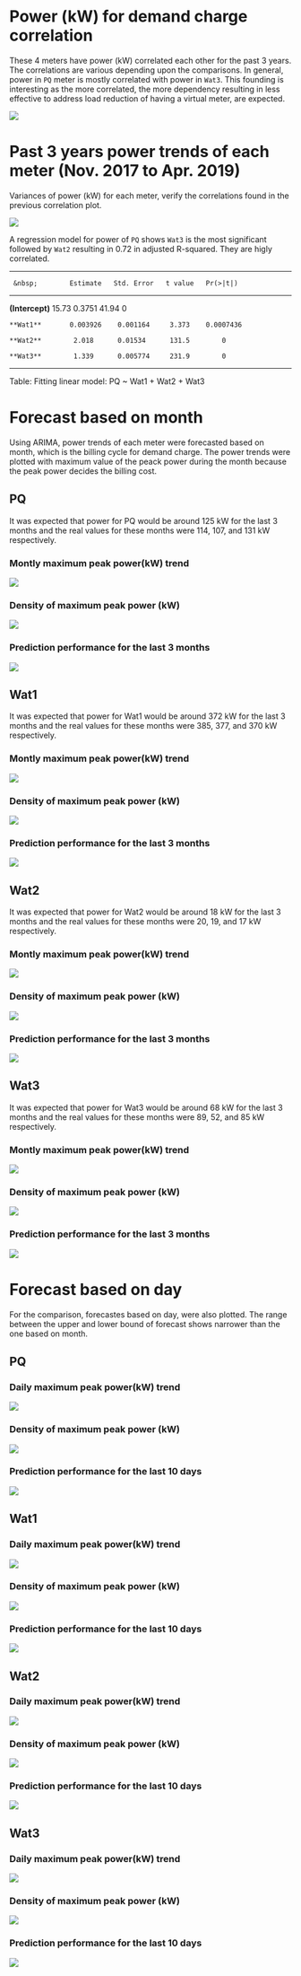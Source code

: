 # Power (kW) for demand charge correlation

These 4 meters have power (kW) correlated each other for the past 3 years. The correlations are various depending upon the comparisons. In general, power in `PQ` meter is mostly correlated with power in `Wat3`. This founding is interesting as the more correlated, the more dependency resulting in less effective to address load reduction of having a virtual meter, are expected. 

![](forecast_files/figure-html/unnamed-chunk-1-1.png)<!-- -->

# Past 3 years power trends of each meter (Nov. 2017 to Apr. 2019)

Variances of power (kW) for each meter, verify the correlations found in the previous correlation plot.

![](forecast_files/figure-html/unnamed-chunk-2-1.png)<!-- -->


A regression model for power of `PQ` shows `Wat3` is the most significant followed by `Wat2` resulting in 0.72 in adjusted R-squared. They are higly correlated. 


---------------------------------------------------------------
     &nbsp;        Estimate   Std. Error   t value   Pr(>|t|)  
----------------- ---------- ------------ --------- -----------
 **(Intercept)**    15.73       0.3751      41.94        0     

    **Wat1**       0.003926    0.001164     3.373    0.0007436 

    **Wat2**        2.018      0.01534      131.5        0     

    **Wat3**        1.339      0.005774     231.9        0     
---------------------------------------------------------------

Table: Fitting linear model: PQ ~ Wat1 + Wat2 + Wat3



# Forecast based on month

Using ARIMA, power trends of each meter were forecasted based on month, which is the billing cycle for demand charge. The power trends were plotted with maximum value of the peack power during the month because the peak power decides the billing cost. 

## PQ

It was expected that power for PQ would be around 125 kW for the last 3 months and the real values for these months were 114, 107, and 131 kW respectively. 


### Montly maximum peak power(kW) trend

![](forecast_files/figure-html/unnamed-chunk-4-1.png)<!-- -->

### Density of maximum peak power (kW)

![](forecast_files/figure-html/unnamed-chunk-5-1.png)<!-- -->


### Prediction performance for the last 3 months

![](forecast_files/figure-html/unnamed-chunk-6-1.png)<!-- -->


## Wat1

It was expected that power for Wat1 would be around 372 kW for the last 3 months and the real values for these months were 385, 377, and 370 kW respectively. 

### Montly maximum peak power(kW) trend

![](forecast_files/figure-html/unnamed-chunk-7-1.png)<!-- -->


### Density of maximum peak power (kW)

![](forecast_files/figure-html/unnamed-chunk-8-1.png)<!-- -->

### Prediction performance for the last 3 months

![](forecast_files/figure-html/unnamed-chunk-9-1.png)<!-- -->

## Wat2

It was expected that power for Wat2 would be around 18 kW for the last 3 months and the real values for these months were 20, 19, and 17 kW respectively. 

### Montly maximum peak power(kW) trend

![](forecast_files/figure-html/unnamed-chunk-10-1.png)<!-- -->


### Density of maximum peak power (kW)

![](forecast_files/figure-html/unnamed-chunk-11-1.png)<!-- -->

### Prediction performance for the last 3 months

![](forecast_files/figure-html/unnamed-chunk-12-1.png)<!-- -->

## Wat3

It was expected that power for Wat3 would be around 68 kW for the last 3 months and the real values for these months were 89, 52, and 85 kW respectively. 

### Montly maximum peak power(kW) trend

![](forecast_files/figure-html/unnamed-chunk-13-1.png)<!-- -->


### Density of maximum peak power (kW)

![](forecast_files/figure-html/unnamed-chunk-14-1.png)<!-- -->

### Prediction performance for the last 3 months

![](forecast_files/figure-html/unnamed-chunk-15-1.png)<!-- -->

# Forecast based on day

For the comparison, forecastes based on day, were also plotted. The range between the upper and lower bound of forecast shows narrower than the one based on month. 

## PQ

### Daily maximum peak power(kW) trend

![](forecast_files/figure-html/unnamed-chunk-16-1.png)<!-- -->


### Density of maximum peak power (kW)

![](forecast_files/figure-html/unnamed-chunk-17-1.png)<!-- -->

### Prediction performance for the last 10 days

![](forecast_files/figure-html/unnamed-chunk-18-1.png)<!-- -->



## Wat1


### Daily maximum peak power(kW) trend

![](forecast_files/figure-html/unnamed-chunk-19-1.png)<!-- -->


### Density of maximum peak power (kW)

![](forecast_files/figure-html/unnamed-chunk-20-1.png)<!-- -->

### Prediction performance for the last 10 days

![](forecast_files/figure-html/unnamed-chunk-21-1.png)<!-- -->


## Wat2


### Daily maximum peak power(kW) trend

![](forecast_files/figure-html/unnamed-chunk-22-1.png)<!-- -->


### Density of maximum peak power (kW)

![](forecast_files/figure-html/unnamed-chunk-23-1.png)<!-- -->

### Prediction performance for the last 10 days

![](forecast_files/figure-html/unnamed-chunk-24-1.png)<!-- -->

## Wat3


### Daily maximum peak power(kW) trend

![](forecast_files/figure-html/unnamed-chunk-25-1.png)<!-- -->


### Density of maximum peak power (kW)

![](forecast_files/figure-html/unnamed-chunk-26-1.png)<!-- -->

### Prediction performance for the last 10 days

![](forecast_files/figure-html/unnamed-chunk-27-1.png)<!-- -->
